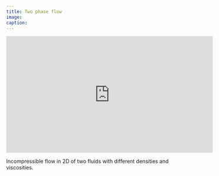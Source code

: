 ```yaml
---
title: Two phase flow
image: 
caption: 
---
```


<iframe width="560" height="315" src="https://www.youtube.com/embed/Ewi01r_h2J0" frameborder="0" allowfullscreen></iframe>

Incompressible flow in 2D of two fluids with different densities and viscosities.

